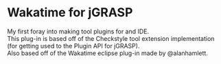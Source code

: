 # Wakatime for jGRASP
My first foray into making tool plugins for and IDE.  
This plug-in is based off of the Checkstyle tool extension implementation (for getting used to the Plugin API for jGRASP).  
Also based off of the Wakatime eclipse plug-in made by @alanhamlett.  
